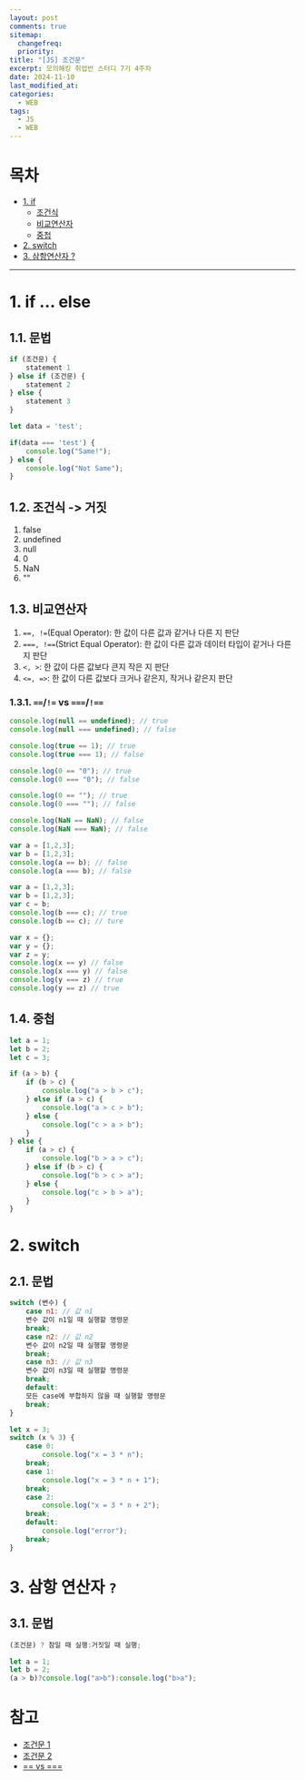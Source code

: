 ```yaml
---
layout: post
comments: true
sitemap:
  changefreq:
  priority:
title: "[JS] 조건문"
excerpt: 모의해킹 취업반 스터디 7기 4주차
date: 2024-11-10
last_modified_at:
categories:
  - WEB
tags:
  - JS
  - WEB
---
```


# 목차

* [1. if](#1-if--else)
    * [조건식](#12-조건식---거짓)
    * [비교연산자](#13-비교연산자)
    * [중첩](#14-중첩)
* [2. switch](#2-switch)
* [3. 삼항연산자 ?](#3-삼항-연산자-)

---

# 1. if ... else
## 1.1. 문법

``` js
if (조건문) {
    statement 1
} else if (조건문) {
    statement 2
} else {
    statement 3
}
```

``` js
let data = 'test';

if(data === 'test') {
    console.log("Same!");
} else {
    console.log("Not Same");
}
```

## 1.2. 조건식 -> 거짓

1. false
2. undefined
3. null
4. 0
5. NaN
6. ""

## 1.3. 비교연산자

1. `==, !=`(Equal Operator): 한 값이 다른 값과 같거나 다른 지 판단
2. `===, !==`(Strict Equal Operator): 한 값이 다른 값과 데이터 타입이 같거나 다른 지 판단
3. `<, >`: 한 값이 다른 값보다 큰지 작은 지 판단
4. `<=, =>`: 한 값이 다른 값보다 크거나 같은지, 작거나 같은지 판단

### 1.3.1. `==`/`!=` vs `===`/`!==`

``` js
console.log(null == undefined); // true
console.log(null === undefined); // false

console.log(true == 1); // true
console.log(true === 1); // false

console.log(0 == "0"); // true
console.log(0 === "0"); // false

console.log(0 == ""); // true
console.log(0 === ""); // false

console.log(NaN == NaN); // false
console.log(NaN === NaN); // false

var a = [1,2,3];
var b = [1,2,3];
console.log(a == b); // false
console.log(a === b); // false

var a = [1,2,3];
var b = [1,2,3];
var c = b;
console.log(b === c); // true
console.log(b == c); // ture

var x = {};
var y = {};
var z = y;
console.log(x == y) // false
console.log(x === y) // false
console.log(y === z) // true
console.log(y == z) // true
```

## 1.4. 중첩

``` js
let a = 1;
let b = 2;
let c = 3;

if (a > b) {
    if (b > c) {
        console.log("a > b > c");
    } else if (a > c) {
        console.log("a > c > b");
    } else {
        console.log("c > a > b");
    }
} else {
    if (a > c) {
        console.log("b > a > c");
    } else if (b > c) {
        console.log("b > c > a");
    } else {
        console.log("c > b > a");
    }
}
```

# 2. switch
## 2.1. 문법

``` js
switch (변수) {
    case n1: // 값 n1
    변수 값이 n1일 때 실행할 명령문
    break;
    case n2: // 값 n2
    변수 값이 n2일 때 실행할 명령문
    break;
    case n3: // 값 n3
    변수 값이 n3일 때 실행할 명령문
    break;
    default:
    모든 case에 부합하지 않을 때 실행할 명령문
    break;
}
```

``` js
let x = 3;
switch (x % 3) {
    case 0:
        console.log("x = 3 * n");
    break;
    case 1:
        console.log("x = 3 * n + 1");
    break;
    case 2:
        console.log("x = 3 * n + 2");
    break;
    default:
        console.log("error");
    break;
}
```

# 3. 삼항 연산자 `?`
## 3.1. 문법

``` js
(조건문) ? 참일 때 실행:거짓일 때 실행;
```

``` js
let a = 1;
let b = 2;
(a > b)?console.log("a>b"):console.log("b>a");
```

# 참고

* [조건문 1](https://goddaehee.tistory.com/225)
* [조건문 2](https://ko.javascript.info/ifelse)
* [== vs ===](https://steemit.com/kr-dev/@cheonmr/js-operator)
